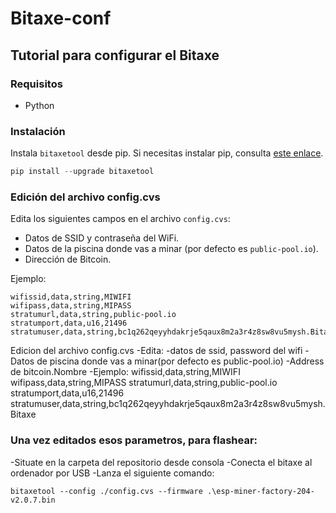 # Bitaxe-conf

## Tutorial para configurar el Bitaxe

### Requisitos

- Python

### Instalación

Instala `bitaxetool` desde pip. Si necesitas instalar pip, consulta [este enlace](https://pip.pypa.io/en/stable/installation/).

```python
pip install --upgrade bitaxetool
```

### Edición del archivo config.cvs

Edita los siguientes campos en el archivo `config.cvs`:

- Datos de SSID y contraseña del WiFi.
- Datos de la piscina donde vas a minar (por defecto es `public-pool.io`).
- Dirección de Bitcoin.

Ejemplo:

```csv
wifissid,data,string,MIWIFI
wifipass,data,string,MIPASS
stratumurl,data,string,public-pool.io
stratumport,data,u16,21496
stratumuser,data,string,bc1q262qeyyhdakrje5qaux8m2a3r4z8sw8vu5mysh.Bitaxe
```

Edicion del archivo config.cvs
-Edita:
-datos de ssid, password del wifi
-Datos de piscina donde vas a minar(por defecto es public-pool.io)
-Address de bitcoin.Nombre
-Ejemplo:
wifissid,data,string,MIWIFI
wifipass,data,string,MIPASS
stratumurl,data,string,public-pool.io
stratumport,data,u16,21496
stratumuser,data,string,bc1q262qeyyhdakrje5qaux8m2a3r4z8sw8vu5mysh.Bitaxe

### Una vez editados esos parametros, para flashear:

-Situate en la carpeta del repositorio desde consola
-Conecta el bitaxe al ordenador por USB
-Lanza el siguiente comando:

```
bitaxetool --config ./config.cvs --firmware .\esp-miner-factory-204-v2.0.7.bin
```
